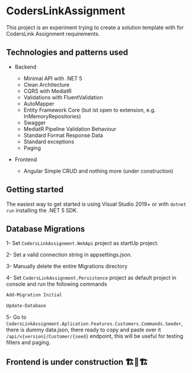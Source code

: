 ﻿# CodersLinkAssignment

This project is an experiment trying to create a solution template with for CodersLink Assignment requirements.



## Technologies and patterns used

- Backend
  - Minimal API with .NET 5
  - Clean Architecture
  - CQRS with MediatR
  - Validations with FluentValidation
  - AutoMapper
  - Entity Framework Core (but ist open to extension, e.g. InMemoryRepositories)
  - Swagger
  - MediatR Pipeline Validation Behaviour
  - Standard Format Response Data
  - Standard exceptions
  - Paging


- Frontend
  - Angular Simple CRUD and nothing more (under construction)


## Getting started

The easiest way to get started is using Visual Studio 2019+ or with `dotnet run` installing the .NET 5 SDK.

## Database Migrations

1- Set ```CodersLinkAssignment.WebApi``` project as startUp project.

2- Set a valid connection string in appsettings.json.

3- Manually delete the entire Migrations directory

4- Set ```CodersLinkAssignment.Persistence``` project as default project in console and run the following commands

```bash
Add-Migration Initial
```
```bash
Update-Database
```


5- Go to ```CodersLinkAssignment.Aplication.Features.Customers.Commands.Seeder```, there is dummy data.json, there ready to copy and paste over it 
```/api/v{version}/Customer/{seed}``` endpoint, this will be useful for testing filters and paging. 


## Frontend is under construction 🏗️🚧🏗️
